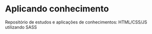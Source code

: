 # Aplicando conhecimento
Repositório de estudos e aplicações de conhecimentos: HTML/CSS/JS utilizando SASS
